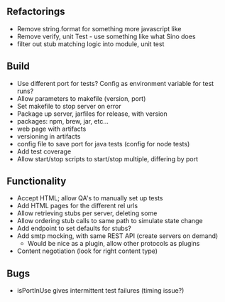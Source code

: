 ## Refactorings
* Remove string.format for something more javascript like
* Remove verify, unit Test - use something like what Sino does
* filter out stub matching logic into module, unit test

## Build
* Use different port for tests?  Config as environment variable for test runs?
* Allow parameters to makefile (version, port)
* Set makefile to stop server on error
* Package up server, jarfiles for release, with version
* packages: npm, brew, jar, etc...
* web page with artifacts
* versioning in artifacts
* config file to save port for java tests (config for node tests)
* Add test coverage
* Allow start/stop scripts to start/stop multiple, differing by port

## Functionality
* Accept HTML; allow QA's to manually set up tests
* Add HTML pages for the different rel urls
* Allow retrieving stubs per server, deleting some
* Allow ordering stub calls to same path to simulate state change
* Add endpoint to set defaults for stubs?
* Add smtp mocking, with same REST API (create servers on demand)
    * Would be nice as a plugin, allow other protocols as plugins
* Content negotiation (look for right content type)

## Bugs
* isPortInUse gives intermittent test failures (timing issue?)

